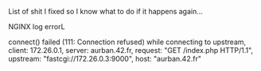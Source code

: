 List of shit I fixed so I know what to do if it happens again...



NGINX log errorL

connect() failed (111: Connection refused) while connecting to upstream, client: 172.26.0.1, server: aurban.42.fr, request: "GET /index.php HTTP/1.1", upstream: "fastcgi://172.26.0.3:9000", host: "aurban.42.fr"
